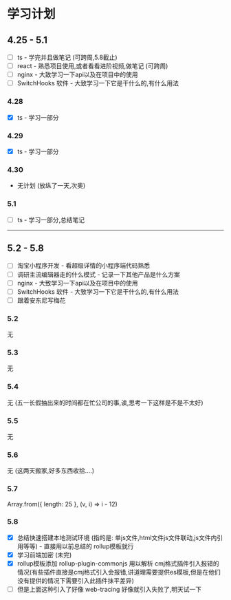 # 学习计划

## 4.25 - 5.1
- [ ] ts - 学完并且做笔记 (可跨周,5.8截止)
- [ ] react - 熟悉项目使用,或者看看进阶视频,做笔记 (可跨周)
- [ ] nginx - 大致学习一下api以及在项目中的使用
- [ ] SwitchHooks 软件 - 大致学习一下它是干什么的,有什么用法

### 4.28
- [x] ts - 学习一部分

### 4.29
- [x] ts - 学习一部分

### 4.30
- 无计划 (放纵了一天,次奥)

### 5.1
- [ ] ts - 学习一部分,总结笔记

---

## 5.2 - 5.8
- [ ] 淘宝小程序开发 - 看超级详情的小程序端代码熟悉
- [ ] 调研主流编辑器走的什么模式 - 记录一下其他产品是什么方案
- [ ] nginx - 大致学习一下api以及在项目中的使用
- [ ] SwitchHooks 软件 - 大致学习一下它是干什么的,有什么用法
- [ ] 跟着安东尼写梅花

### 5.2
无

### 5.3
无

### 5.4
无 (五一长假抽出来的时间都在忙公司的事,诶,思考一下这样是不是不太好)

### 5.5
无

### 5.6
无 (这两天搬家,好多东西收拾....)

### 5.7
Array.from({ length: 25 }, (v, i) => i - 12)

### 5.8
- [x] 总结快速搭建本地测试环境 (指的是: 单js文件,html文件js文件联动,js文件内引用等等) - 直接用以前总结的 rollup模板就行
- [x] 学习前端加密 (未完)
- [x] rollup模板添加 rollup-plugin-commonjs 用以解析 cmj格式插件引入报错的情况(有些插件直接是cmj格式引入会报错,讲道理需要提供es模板,但是在他们没有提供的情况下需要引入此插件抹平差异)
- [ ] 但是上面这种引入了好像 web-tracing 好像就引入失败了,明天试一下